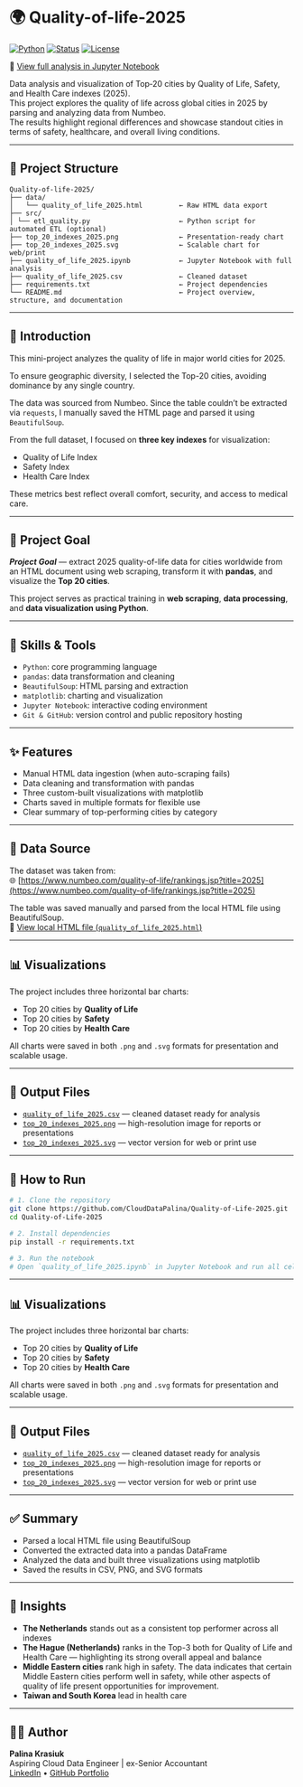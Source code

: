 # 🌍 Quality-of-life-2025

[![Python](https://img.shields.io/badge/Python-3.9%2B-blue)](https://www.python.org/)
[![Status](https://img.shields.io/badge/status-complete-success)]()
[![License](https://img.shields.io/badge/license-MIT-green)]()

📄 [View full analysis in Jupyter Notebook](https://github.com/CloudDataPalina/Quality-of-Life-2025/blob/main/quality_of_life_2025.ipynb)

Data analysis and visualization of Top‑20 cities by Quality of Life, Safety, and Health Care indexes (2025).  
This project explores the quality of life across global cities in 2025 by parsing and analyzing data from Numbeo.  
The results highlight regional differences and showcase standout cities in terms of safety, healthcare, and overall living conditions.

---

## 📂 Project Structure
```
Quality-of-life-2025/
├── data/
│   └── quality_of_life_2025.html         ← Raw HTML data export
├── src/
│ └── etl_quality.py                      ← Python script for automated ETL (optional)
├── top_20_indexes_2025.png               ← Presentation-ready chart
├── top_20_indexes_2025.svg               ← Scalable chart for web/print
├── quality_of_life_2025.ipynb            ← Jupyter Notebook with full analysis
├── quality_of_life_2025.csv              ← Cleaned dataset
├── requirements.txt                      ← Project dependencies
└── README.md                             ← Project overview, structure, and documentation

```

---

## 📖 Introduction

This mini-project analyzes the quality of life in major world cities for 2025.

To ensure geographic diversity, I selected the Top-20 cities, avoiding dominance by any single country.

The data was sourced from Numbeo. Since the table couldn’t be extracted via `requests`, I manually saved the HTML page and parsed it using `BeautifulSoup`.

From the full dataset, I focused on **three key indexes** for visualization:
- Quality of Life Index  
- Safety Index  
- Health Care Index  

These metrics best reflect overall comfort, security, and access to medical care.

---

## 🎯 Project Goal

***Project Goal*** — extract 2025 quality-of-life data for cities worldwide from an HTML document using web scraping, transform it with **pandas**, and visualize the **Top 20 cities**.

This project serves as practical training in **web scraping**, **data processing**, and **data visualization using Python**.

---

## 💼 Skills & Tools

- `Python`: core programming language  
- `pandas`: data transformation and cleaning  
- `BeautifulSoup`: HTML parsing and extraction  
- `matplotlib`: charting and visualization  
- `Jupyter Notebook`: interactive coding environment  
- `Git & GitHub`: version control and public repository hosting

---

## ✨ Features

- Manual HTML data ingestion (when auto-scraping fails)  
- Data cleaning and transformation with pandas  
- Three custom-built visualizations with matplotlib  
- Charts saved in multiple formats for flexible use  
- Clear summary of top-performing cities by category  

---

## 🔗 Data Source

The dataset was taken from:  
🌐 [https://www.numbeo.com/quality-of-life/rankings.jsp?title=2025](https://www.numbeo.com/quality-of-life/rankings.jsp?title=2025)

The table was saved manually and parsed from the local HTML file using BeautifulSoup.  
📄 [View local HTML file (`quality_of_life_2025.html`)](https://github.com/CloudDataPalina/quality-of-life-2025/blob/main/data/quality_of_life_2025.html)

---

## 📊 Visualizations

The project includes three horizontal bar charts:
- Top 20 cities by **Quality of Life**
- Top 20 cities by **Safety**
- Top 20 cities by **Health Care**

All charts were saved in both `.png` and `.svg` formats for presentation and scalable usage.

---

## 💾 Output Files

- [`quality_of_life_2025.csv`](./quality_of_life_2025.csv) — cleaned dataset ready for analysis  
- [`top_20_indexes_2025.png`](./top_20_indexes_2025.png) — high-resolution image for reports or presentations  
- [`top_20_indexes_2025.svg`](./top_20_indexes_2025.svg) — vector version for web or print use

---

## 🚀 How to Run

```bash
# 1. Clone the repository
git clone https://github.com/CloudDataPalina/Quality-of-Life-2025.git
cd Quality-of-Life-2025

# 2. Install dependencies
pip install -r requirements.txt

# 3. Run the notebook
# Open `quality_of_life_2025.ipynb` in Jupyter Notebook and run all cells step by step
```
---

## 📊 Visualizations

The project includes three horizontal bar charts:
- Top 20 cities by **Quality of Life**
- Top 20 cities by **Safety**
- Top 20 cities by **Health Care**

All charts were saved in both `.png` and `.svg` formats for presentation and scalable usage.

---

## 💾 Output Files

- [`quality_of_life_2025.csv`](./quality_of_life_2025.csv) — cleaned dataset ready for analysis
- [`top_20_indexes_2025.png`](./top_20_indexes_2025.png) — high-resolution image for reports or presentations
- [`top_20_indexes_2025.svg`](./top_20_indexes_2025.svg) — vector version for web or print use

---

## ✅ Summary

- Parsed a local HTML file using BeautifulSoup  
- Converted the extracted data into a pandas DataFrame  
- Analyzed the data and built three visualizations using matplotlib  
- Saved the results in CSV, PNG, and SVG formats

---

## 📌 Insights

- **The Netherlands** stands out as a consistent top performer across all indexes  
- **The Hague (Netherlands)** ranks in the Top-3 both for Quality of Life and Health Care — highlighting its strong overall appeal and balance  
- **Middle Eastern cities** rank high in safety. The data indicates that certain Middle Eastern cities perform well in safety, while other aspects of quality of life present opportunities for improvement.
- **Taiwan and South Korea** lead in health care  

---

## 👩‍💻 Author

**Palina Krasiuk**  
Aspiring Cloud Data Engineer | ex-Senior Accountant  
[LinkedIn](https://www.linkedin.com/in/palina-krasiuk-954404372/) • [GitHub Portfolio](https://github.com/CloudDataPalina)
